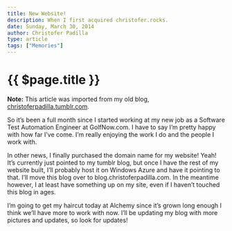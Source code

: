 ```yaml
---
title: New Website!
description: When I first acquired christofer.rocks.
date: Sunday, March 30, 2014
author: Christofer Padilla
type: article
tags: ["Memories"]
---
```


# {{ $page.title }}

<div class="info"><b>Note:</b> This article was imported from my old blog, <a href="https://christoferpadilla.tumblr.com/post/81191145007/new-website">christoferpadilla.tumblr.com</a>.</div>

So it’s been a full month since I started working at my new job as a Software Test Automation Engineer at GolfNow.com. I have to say I’m pretty happy with how far I’ve come. I’m really enjoying the work I do and the people I work with.

In other news, I finally purchased the domain name for my website! Yeah! It’s currently just pointed to my tumblr blog, but once I have the rest of my website built, I’ll probably host it on Windows Azure and have it pointing to that. I’ll move this blog over to blog.christoferpadilla.com. In the meantime however, I at least have something up on my site, even if I haven’t touched this blog in ages.

I’m going to get my haircut today at Alchemy since it’s grown long enough I think we’ll have more to work with now. I’ll be updating my blog with more pictures and updates, so look for updates!

<TagLinks />

<Comments />
